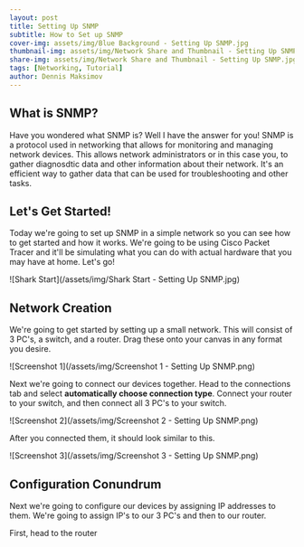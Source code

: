```yaml
---
layout: post
title: Setting Up SNMP
subtitle: How to Set up SNMP
cover-img: assets/img/Blue Background - Setting Up SNMP.jpg
thumbnail-img: assets/img/Network Share and Thumbnail - Setting Up SNMP.jpg
share-img: assets/img/Network Share and Thumbnail - Setting Up SNMP.jpg
tags: [Networking, Tutorial]
author: Dennis Maksimov
---
```


## What is SNMP?

Have you wondered what SNMP is? Well I have the answer for you! SNMP is a protocol used in networking that allows for monitoring and managing network devices. This allows network administrators or in this case you, to gather diagnosdtic data and other information about their network. It's an efficient way to gather data that can be used for troubleshooting and other tasks.

## Let's Get Started!

Today we're going to set up SNMP in a simple network so you can see how to get started and how it works. We're going to be using Cisco Packet Tracer and it'll be simulating what you can do with actual hardware that you may have at home. Let's go!

![Shark Start](/assets/img/Shark Start - Setting Up SNMP.jpg)

## Network Creation

We're going to get started by setting up a small network. This will consist of 3 PC's, a switch, and a router. Drag these onto your canvas in any format you desire.

![Screenshot 1](/assets/img/Screenshot 1 - Setting Up SNMP.png)

Next we're going to connect our devices together. Head to the connections tab and select **automatically choose connection type**. Connect your router to your switch, and then connect all 3 PC's to your switch.

![Screenshot 2](/assets/img/Screenshot 2 - Setting Up SNMP.png)

After you connected them, it should look similar to this.

![Screenshot 3](/assets/img/Screenshot 3 - Setting Up SNMP.png)

## Configuration Conundrum

Next we're going to configure our devices by assigning IP addresses to them. We're going to assign IP's to our 3 PC's and then to our router. 

First, head to the router
